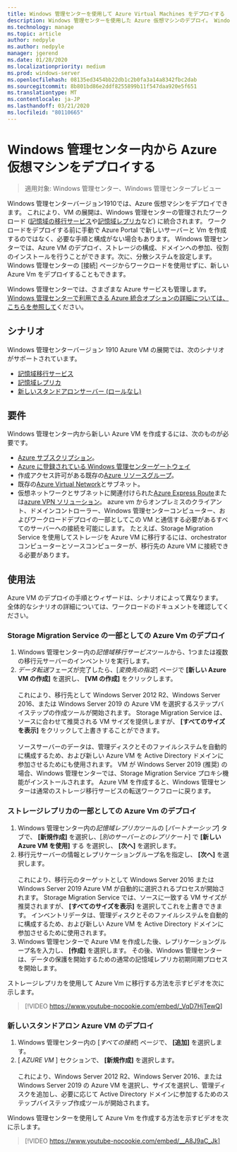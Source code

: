 ```yaml
---
title: Windows 管理センターを使用して Azure Virtual Machines をデプロイする
description: Windows 管理センターを使用した Azure 仮想マシンのデプロイ。 Windows 管理センターで管理されているシナリオの一部としての Azure 仮想マシンの構成。
ms.technology: manage
ms.topic: article
author: nedpyle
ms.author: nedpyle
manager: jgerend
ms.date: 01/28/2020
ms.localizationpriority: medium
ms.prod: windows-server
ms.openlocfilehash: 08135ed3454bb22db1c2b0fa3a14a8342fbc2dab
ms.sourcegitcommit: 8b801bd86e2ddf8255899b11f547daa920e5f651
ms.translationtype: MT
ms.contentlocale: ja-JP
ms.lasthandoff: 03/21/2020
ms.locfileid: "80110665"
---
```

# <a name="deploy-azure-virtual-machines-from-within-windows-admin-center"></a>Windows 管理センター内から Azure 仮想マシンをデプロイする

>適用対象: Windows 管理センター、Windows 管理センタープレビュー

Windows 管理センターバージョン1910では、Azure 仮想マシンをデプロイできます。 これにより、VM の展開は、Windows 管理センターの管理されたワークロード ([記憶域の移行サービス](../../../storage/storage-migration-service/overview.md)や[記憶域レプリカ](../../../storage/storage-replica/storage-replica-overview.md)など) に統合されます。 ワークロードをデプロイする前に手動で Azure Portal で新しいサーバーと Vm を作成するのではなく、必要な手順と構成がない場合もあります。 Windows 管理センターでは、Azure VM のデプロイ、ストレージの構成、ドメインへの参加、役割のインストールを行うことができます。次に、分散システムを設定します。 Windows 管理センターの [接続] ページからワークロードを使用せずに、新しい Azure Vm をデプロイすることもできます。

Windows 管理センターでは、さまざまな Azure サービスも管理します。 [Windows 管理センターで利用できる Azure 統合オプションの詳細については、こちらを参照して](../plan/azure-integration-options.md)ください。

## <a name="scenarios"></a>シナリオ

Windows 管理センターバージョン 1910 Azure VM の展開では、次のシナリオがサポートされています。

- [記憶域移行サービス](../../../storage/storage-migration-service/overview.md)
- [記憶域レプリカ](../../../storage/storage-replica/storage-replica-overview.md)
- [新しいスタンドアロンサーバー (ロールなし)](index.md#extend-on-premises-capacity-with-azure)

## <a name="requirements"></a>要件

Windows 管理センター内から新しい Azure VM を作成するには、次のものが必要です。

- [Azure サブスクリプション](https://azure.microsoft.com)。
- [Azure に登録されている Windows 管理センターゲートウェイ](azure-integration.md)
- 作成アクセス許可がある既存の[Azure リソースグループ](https://docs.microsoft.com/azure/azure-resource-manager/management/overview)。
- 既存の[Azure Virtual Network](https://docs.microsoft.com/azure/virtual-network/virtual-networks-overview)とサブネット。
- 仮想ネットワークとサブネットに関連付けられた[Azure Express Route](https://azure.microsoft.com/services/expressroute/)または[azure VPN ソリューション](https://azure.microsoft.com/services/vpn-gateway/)。 azure vm からオンプレミスのクライアント、ドメインコントローラー、Windows 管理センターコンピューター、およびワークロードデプロイの一部としてこの VM と通信する必要があるすべてのサーバーへの接続を可能にします。 たとえば、Storage Migration Service を使用してストレージを Azure VM に移行するには、orchestrator コンピューターとソースコンピューターが、移行先の Azure VM に接続できる必要があります。

## <a name="usage"></a>使用法

Azure VM のデプロイの手順とウィザードは、シナリオによって異なります。 全体的なシナリオの詳細については、ワークロードのドキュメントを確認してください。

### <a name="deploying-azure-vms-as-part-of-storage-migration-service"></a>Storage Migration Service の一部としての Azure Vm のデプロイ

1. Windows 管理センター内の*記憶域移行サービス*ツールから、1つまたは複数の移行元サーバーのインベントリを実行します。
2. *データ転送*フェーズが完了したら、[*変換先の指定*] ページで **[新しい Azure VM の作成]** を選択し、 **[VM の作成]** をクリックします。<br><br>
これにより、移行先として Windows Server 2012 R2、Windows Server 2016、または Windows Server 2019 の Azure VM を選択するステップバイステップの作成ツールが開始されます。 Storage Migration Service は、ソースに合わせて推奨される VM サイズを提供しますが、 **[すべてのサイズを表示]** をクリックして上書きすることができます。
<br><br>ソースサーバーのデータは、管理ディスクとそのファイルシステムを自動的に構成するため、および新しい Azure VM を Active Directory ドメインに参加させるためにも使用されます。 VM が Windows Server 2019 (推奨) の場合、Windows 管理センターでは、Storage Migration Service プロキシ機能がインストールされます。 Azure VM を作成すると、Windows 管理センターは通常のストレージ移行サービスの転送ワークフローに戻ります。  

### <a name="deploying-azure-vms-as-part-of-storage-replica"></a>ストレージレプリカの一部としての Azure Vm のデプロイ

1. Windows 管理センター内の*記憶域レプリカ*ツールの [*パートナーシップ*] タブで、 **[新規作成]** を選択し、[*別のサーバーとのレプリケート*] で **[新しい Azure VM を使用]** する を選択し、 **[次へ]** を選択します。
2. 移行元サーバーの情報とレプリケーショングループ名を指定し、 **[次へ]** を選択します。<br><br>
これにより、移行元のターゲットとして Windows Server 2016 または Windows Server 2019 Azure VM が自動的に選択されるプロセスが開始されます。 Storage Migration Service では、ソースに一致する VM サイズが推奨されますが、 **[すべてのサイズを表示]** を選択してこれを上書きできます。 インベントリデータは、管理ディスクとそのファイルシステムを自動的に構成するため、および新しい Azure VM を Active Directory ドメインに参加させるために使用されます。 
3. Windows 管理センターで Azure VM を作成した後、レプリケーショングループ名を入力し、 **[作成]** を選択します。 その後、Windows 管理センターは、データの保護を開始するための通常の記憶域レプリカ初期同期プロセスを開始します。

ストレージレプリカを使用して Azure Vm に移行する方法を示すビデオを次に示します。

> [!VIDEO https://www.youtube-nocookie.com/embed/_VqD7HjTewQ] 

### <a name="deploying-a-new-standalone-azure-vm"></a>新しいスタンドアロン Azure VM のデプロイ

1. Windows 管理センター内の [*すべての接続*] ページで、 **[追加]** を選択します。
2. [ *AZURE VM* ] セクションで、 **[新規作成]** を選択します。<br><br> これにより、Windows Server 2012 R2、Windows Server 2016、または Windows Server 2019 の Azure VM を選択し、サイズを選択し、管理ディスクを追加し、必要に応じて Active Directory ドメインに参加するためのステップバイステップ作成ツールが開始されます。

Windows 管理センターを使用して Azure Vm を作成する方法を示すビデオを次に示します。

> [!VIDEO https://www.youtube-nocookie.com/embed/__A8J9aC_Jk] 

